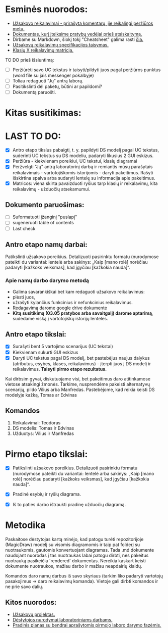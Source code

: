 # Esminės nuorodos:
 - [Užsakovo reikalavimai - prirašyta komentarų, jie reikalingi peržiūros metu.](https://docs.google.com/document/d/1OK8YH0PFO4UR0oJfQ5bHP2LUE-6mTf3Ih-gsRSJ5he0/edit)
 - [Dokumentas, kurį įteiksime pratybų vedėjai prieš atsiskaitymą.](https://github.com/Tristanas/PSI2-Food-Bee-Inc/blob/master/Dokumentas.md)
 - Dirbame su Markdown, šiokį tokį "Cheatsheet" galima rasti [čia.](https://github.com/adam-p/markdown-here/wiki/Markdown-Cheatsheet)
 - [Užsakovų reikalavimų specifikacijos taisymas.](https://1drv.ms/w/s!Ao3LSVKqY6TXg8t2cWLC-LfMPbrOEg)
 - [Klasių X reikalavimų matricja.](https://1drv.ms/x/s!Ao3LSVKqY6TXg8twB339T6ChHotLiQ)

TO DO prieš išsiuntimą:
 - [ ] Peržiūrėti savo UC tekstus ir taisyti/pildyti juos pagal peržiūros punktus (word file su jais messenger pokalbyje)
 - [ ] Toliau redaguoti "Jų" antrą laborą.
 - [ ] Pasitikslinti dėl paketų, būtini ar papildomi?
 - [ ] Dokumentą paruošti.

# Kitas susitikimas:

# LAST TO DO:
- [x] Antro etapo tikslus pabaigti, t. y. papildyti DS modelį pagal UC tekstus, suderinti UC tekstus su DS modeliu, padaryti likusius 2 GUI eskizus.
- [x] Peržiūra - kiekvienam poreikiui, UC tekstui, klasių diagramai
- [x] Peržvelgti "Jų" antrą laboratorinį darbą ir remiantis mūsų parašytais reikalavimais - vartotojiškomis istorijomis - daryti pakeitimus. Rašyti išskirtina spalva arba sudaryti lentelę su informacija apie pakeitimus.
- [x] Matricos: viena skirta pavaizduoti ryšius tarp klasių ir reikalavimų, kita reikalavimų - užduočių atsekamumui.
## Dokumento paruošimas:
- [ ] Suformatuoti įžanginį "puslapį"
- [ ] sugeneruoti table of contents
- [ ] Last check

## Antro etapo namų darbai:
Patikslinti užsakovo poreikius. Detalizuoti pasirinktu formatu (nurodymose pateikti du variantai: lentelė arba sakinys:
„Kaip [mano rolė] norėčiau padaryti [kažkoks veiksmas], kad įgyčiau [kažkokia nauda]“.

### Apie namų darbo darymo metodą
 - Galima savarankiškai bet kam redaguoti užsakovo reikalavimus:
  - plėsti juos, 
  - užrašyti kylančius funkcinius ir nefunkcinius reikalavimus. 
 - Redagavimą darome google drive dokumente
 - **Kitą susitikimą (03.05 pratybos arba savaitgalį) darome aptarimą**, sudedame viską į vartotojiškų istorijų lenteles.


## Antro etapo tikslai:
- [x] Surašyti bent 5 vartojimo scenarijus (UC tekstai)
- [x] Kiekvienam sukurti GUI eskizus
- [x] Daryti UC tekstus pagal DS modelį, bet pastebėjus naujus dalykus (atributus, esybes, klases, reikalavimus) - įterpti juos į DS modelį ir reikalavimus. **Taisyti pirmo etapo rezultatus.**

Kai dirbsim gyvai, diskutuojame visi, bet pakeitimus daro atitinkamose vietose atsakingi žmonės. Tarkime, nusprendėme pakeisti alternatyvų scenarijų, pildo Vilius arba Manfredas. Pastebėjome, kad reikia keisti DS modelyje kažką, Tomas ar Edvinas

## Komandos
1. Reikalavimai: Teodoras
2. DS modelis: Tomas ir Edvinas
3. Užduotys: Vilius ir Manfredas


# Pirmo etapo tikslai:
- [x] Patikslinti užsakovo poreikius. Detalizuoti pasirinktu formatu (nurodymose pateikti du variantai: lentelė arba sakinys:
„Kaip [mano rolė] norėčiau padaryti [kažkoks veiksmas], kad įgyčiau [kažkokia nauda]“.
- [x]	Pradinė esybių ir ryšių diagrama.
- [x]	Iš to paties darbo ištraukti pradinę užduočių diagramą.


# Metodika
Paskaitose dėstytojas kartą minėjo, kad patogu turėti repozitorijoje (MagicDraw) modelį su visomis diagramomis ir taip pat folderį su nuotraukomis, gautomis konvertuojant diagramas. Tada .md dokumente naudojant nuorodas į tas nuotraukas labai patogu dirbti, nes pakeitus nuotrauką pasikeičia 'rendered' dokumentas. Nereikia kaskart keisti dokumente nuotraukos, mažiau darbo ir mažiau neapdairių klaidų.


Komandos daro namų darbus iš savo skyriaus (tarkim liko padaryti vartotojų pasakojimus -> daro reikalavimų komanda). Vietoje gali dirbti komandos ir ne prie savo dalių.

## Kitos nuorodos:
 - [Užsakovų projektas.](https://drive.google.com/open?id=1F7c-nigbOuU5vRgCNT4K8Lx1ZI1JdOUF)
 - [Dėstytojos nurodymai laboratoriniams darbams.](https://drive.google.com/open?id=0B4VxsfLWjQw2OHQ1SUhOM2RzLUFvNlRVWi1CcUF2eFZSRExJ)
 - [Pradinis planas su bendrai aprašytomis pirmojo laboro darymo fazėmis.](https://docs.google.com/document/d/1ErOuAZ_BnzfAMXsAJ0XUmYCaQCB4K8GXVdxxBEDLhrw/edit)
